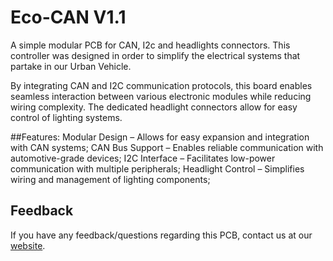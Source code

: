 
# Eco-CAN V1.1

A simple modular PCB for CAN, I2c and headlights connectors. This controller was designed in order to simplify the electrical systems that partake in our Urban Vehicle.

By integrating CAN and I2C communication protocols, this board enables seamless interaction between various electronic modules while reducing wiring complexity. The dedicated headlight connectors allow for easy control of lighting systems.

##Features:
Modular Design – Allows for easy expansion and integration with CAN systems;
CAN Bus Support – Enables reliable communication with automotive-grade devices;
I2C Interface – Facilitates low-power communication with multiple peripherals;
Headlight Control – Simplifies wiring and management of lighting components;

## Feedback

If you have any feedback/questions regarding this PCB, contact us at our [website](https://sites.google.com/dac.unicamp.br/ecocarunicamp/ "website").
